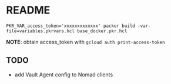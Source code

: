 # README

`PKR_VAR_access_token='xxxxxxxxxxxxx' packer build -var-file=variables.pkrvars.hcl base_docker.pkr.hcl`

**NOTE**: obtain access_token with `gcloud auth print-access-token`


## TODO
- add Vault Agent config to Nomad clients
